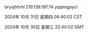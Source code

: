 brysjhhrhl 219.139.197.74 yqqlmgsycl

2024年 10月 31日 星期四 06:40:02 CST

2024年 10月 30日 星期三 22:40:02 GMT
